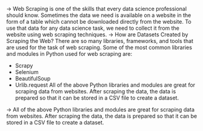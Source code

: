 -> Web Scraping is one of the skills that every data science professional should know. Sometimes the data we need is available on a website in the form of a table which cannot be downloaded directly from the website. To use that data for any data science task, we need to collect it from the website using web scraping techniques.
-> How are Datasets Created by Scraping the Web?
There are so many libraries, frameworks, and tools that are used for the task of web scraping. Some of the most common libraries and modules in Python used for web scraping are:

- Scrapy
- Selenium
- BeautifulSoup
- Urlib.request
All of the above Python libraries and modules are great for scraping data from websites. After scraping the data, the data is prepared so that it can be stored in a CSV file to create a dataset.

-> All of the above Python libraries and modules are great for scraping data from websites. After scraping the data, the data is prepared so that it can be stored in a CSV file to create a dataset.
